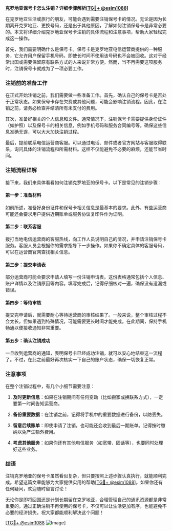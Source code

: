 **克罗地亚保号卡怎么注销？详细步骤解析[[TG💪+ @esim1088](https://t.me/s/esim1088)]**

在克罗地亚生活或旅行的朋友，可能会遇到需要注销保号卡的情况。无论是因为长期离开克罗地亚、更换号码，还是出于其他原因，了解如何注销保号卡是非常必要的。本文将详细介绍克罗地亚保号卡注销的具体流程和注意事项，帮助大家轻松完成这一操作。

首先，我们需要明确什么是保号卡。保号卡是克罗地亚电信运营商提供的一种服务，它允许用户保留手机号码，即使长时间不使用该号码也不会被回收。这对于经常出国或需要保留原有联系方式的人来说非常方便。然而，当不再需要这项服务时，注销保号卡就成为了一项必要工作。

### 注销前的准备工作

在正式开始注销之前，我们需要做一些准备工作。首先，确认自己的保号卡是否处于正常状态。如果保号卡存在欠费或其他问题，可能会影响注销流程。因此，在注销之前，请务必检查并结清所有未支付的费用。

其次，准备好相关的个人信息和文件。通常情况下，注销保号卡需要提供身份证件（如护照）以及保号卡的相关信息，例如手机号码和服务合同编号等。确保这些信息准确无误，可以大大加快注销过程。

最后，提前联系电信运营商客服。可以通过电话、邮件或者官方网站与客服取得联系，询问具体的注销流程和所需材料。这样不仅能避免不必要的麻烦，还能节省时间。

### 注销流程详解

接下来，我们来具体看看如何注销克罗地亚的保号卡。以下是常见的注销步骤：

#### 第一步：准备材料

如前所述，准备好身份证件和保号卡相关信息是最基本的要求。此外，有些运营商可能还会要求用户提供近期账单或服务协议复印件作为证明。

#### 第二步：联系客服

拨打当地电信运营商的客服热线，向工作人员说明自己的情况，并申请注销保号卡服务。客服人员会根据你的需求指导下一步操作。如果你不确定具体的客服号码，可以在运营商官网查找相关信息。

#### 第三步：提交申请表

部分运营商可能会要求申请人填写一份注销申请表。这份表格通常包括个人信息、账户详情以及注销原因等内容。填写完成后，记得仔细核对一遍，确保没有遗漏或错误。

#### 第四步：等待审核

提交完申请后，就需要耐心等待运营商的审核结果了。一般来说，整个审核过程不会太长，但如果遇到特殊情况，可能需要更长时间才能完成。在此期间，保持手机畅通以便接收通知非常重要。

#### 第五步：确认注销成功

一旦收到运营商的通知，表明保号卡已经成功注销，就可以安心地结束这一流程了。不过，在此之前最好再次核实一下自己的账户状态，确保一切恢复正常。

### 注意事项

在整个注销过程中，有几个小细节需要注意：

1. **及时更新信息**：如果在注销期间有任何变动（比如搬家或换联系方式），一定要第一时间告知运营商。
   
2. **备份重要数据**：在注销之前，记得将手机中的重要数据进行备份，以防丢失。

3. **留意后续账单**：即使申请了注销，也可能还会收到最后一期账单。记得按时缴纳以免产生额外费用。

4. **考虑其他服务**：如果你还有其他电信服务（如宽带、固话等），也要同时处理好这些业务。

### 结语

注销克罗地亚的保号卡虽然看似复杂，但只要按照上述步骤认真执行，就能顺利完成。希望这篇文章能够为大家提供实用的帮助[[TG💪+ @esim1088](https://t.me/s/esim1088)]。如果你还有任何疑问，欢迎随时留言讨论！

无论你是即将回国还是计划长期留在克罗地亚，合理管理自己的通讯资源都是非常重要的。通过正确注销不再使用的保号卡，不仅可以让生活更加有序，也能避免不必要的经济损失。祝大家都能顺利解决这个问题！

[[TG💪+ @esim1088](https://t.me/s/esim1088) ![Image](https://i.postimg.cc/4NQfJmqS/Snipaste-2025-05-13-00-14-12.png)]